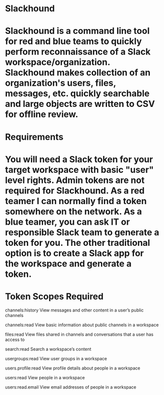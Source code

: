 # Slackhound
# Slackhound is a command line tool for red and blue teams to quickly perform reconnaissance of a Slack workspace/organization. Slackhound makes collection of an organization's users, files, messages, etc. quickly searchable and large objects are written to CSV for offline review.

# Requirements
# You will need a Slack token for your target workspace with basic "user" level rights. Admin tokens are not required for Slackhound. As a red teamer I can normally find a token somewhere on the network. As a blue teamer, you can ask IT or responsible Slack team to generate a token for you. The other traditional option is to create a Slack app for the workspace and generate a token.

# Token Scopes Required
channels:history
View messages and other content in a user’s public channels

channels:read
View basic information about public channels in a workspace

files:read
View files shared in channels and conversations that a user has access to

search:read
Search a workspace’s content

usergroups:read
View user groups in a workspace

users.profile:read
View profile details about people in a workspace

users:read
View people in a workspace

users:read.email
View email addresses of people in a workspace
